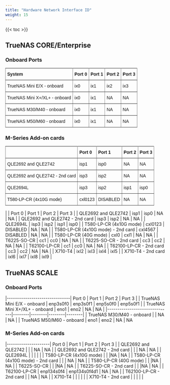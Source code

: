 ```yaml
---
title: "Hardware Network Interface ID"
weight: 15
---
```


{{< toc >}}

## TrueNAS CORE/Enterprise ##

### **Onboard Ports** ###
<style type="text/css">
.tg  {border-collapse:collapse;border-spacing:0;}
.tg td{font-family:Arial, sans-serif;font-size:14px;padding:10px 5px;border-style:solid;border-width:1px;overflow:hidden;word-break:normal;border-color:black;}
.tg th{font-family:Arial, sans-serif;font-size:14px;font-weight:normal;padding:10px 5px;border-style:solid;border-width:1px;overflow:hidden;word-break:normal;border-color:black;}
.tg .tg-0pky{border-color:inherit;text-align:left;vertical-align:top}
</style>
<table class="tg">
  <tr>
    <th class="tg-0pky"><b>System</b></th>
    <th class="tg-0pky"><b>Port 0</b></th>
    <th class="tg-0pky"><b>Port 1</b></th>
    <th class="tg-0pky"><b>Port 2</b></th>
    <th class="tg-0pky"><b>Port 3</b></th>
  </tr>
  <tr>
    <td class="tg-0pky">TrueNAS Mini E/X - onboard</td>
    <td class="tg-0pky">ix0</td>
    <td class="tg-0pky">ix1</td>
    <td class="tg-0pky">ix2</td>
    <td class="tg-0pky">ix3</td>
  </tr>
  <tr>
    <td class="tg-0pky">TrueNAS Mini X+/XL+ - onboard</td>
    <td class="tg-0pky">ix0</td>
    <td class="tg-0pky">ix1</td>
    <td class="tg-0pky">NA</td>
    <td class="tg-0pky">NA</td>
  </tr>
  <tr>
    <td class="tg-0pky">TrueNAS M30/M40 - onboard</td>
    <td class="tg-0pky">ix0</td>
    <td class="tg-0pky">ix1</td>
    <td class="tg-0pky">NA</td>
    <td class="tg-0pky">NA</td>
  </tr>
  <tr>
    <td class="tg-0pky">TrueNAS M50/M60 - onboard</td>
    <td class="tg-0pky">ix0</td>
    <td class="tg-0pky">ix1</td>
    <td class="tg-0pky">NA</td>
    <td class="tg-0pky">NA</td>
  </tr>
</table>


### **M-Series Add-on cards** ###
<style type="text/css">
.tg  {border-collapse:collapse;border-spacing:0;}
.tg td{font-family:Arial, sans-serif;font-size:14px;padding:10px 5px;border-style:solid;border-width:1px;overflow:hidden;word-break:normal;border-color:black;}
.tg th{font-family:Arial, sans-serif;font-size:14px;font-weight:normal;padding:10px 5px;border-style:solid;border-width:1px;overflow:hidden;word-break:normal;border-color:black;}
.tg .tg-0pky{border-color:inherit;text-align:left;vertical-align:top}
</style>
<table class="tg">
  <tr>
    <th class="tg-0pky"><b> </b></th>
    <th class="tg-0pky"><b>Port 0</b></th>
    <th class="tg-0pky"><b>Port 1</b></th>
    <th class="tg-0pky"><b>Port 2</b></th>
    <th class="tg-0pky"><b>Port 3</b></th>
  </tr>
  <tr>
    <td class="tg-0pky">QLE2692 and QLE2742</td>
    <td class="tg-0pky">isp1</td>
    <td class="tg-0pky">isp0</td>
    <td class="tg-0pky">NA</td>
    <td class="tg-0pky">NA</td>
  </tr>
  <tr>
    <td class="tg-0pky">QLE2692 and QLE2742 - 2nd card</td>
    <td class="tg-0pky">isp3</td>
    <td class="tg-0pky">isp2</td>
    <td class="tg-0pky">NA</td>
    <td class="tg-0pky">NA</td>
  </tr>
  <tr>
    <td class="tg-0pky">QLE2694L</td>
    <td class="tg-0pky">isp3</td>
    <td class="tg-0pky">isp2</td>
    <td class="tg-0pky">isp1</td>
    <td class="tg-0pky">isp0</td>
  </tr>
  <tr>
    <td class="tg-0pky">T580-LP-CR (4x10G mode)</td>
    <td class="tg-0pky">cxl0123</td>
    <td class="tg-0pky">DISABLED</td>
    <td class="tg-0pky">NA</td>
    <td class="tg-0pky">NA</td>
  </tr>
</table>
| | Port 0 | Port 1 | Port 2 | Port 3 |
| QLE2692 and QLE2742 | isp1 | isp0 | NA | NA |
| QLE2692 and QLE2742 - 2nd card | isp3 | isp2 | NA | NA |
| QLE2694L | isp3 | isp2 | isp1 | isp0 |
| T580-LP-CR (4x10G mode) | cxl0123 | DISABLED | NA | NA |
| T580-LP-CR (4x10G mode) - 2nd card | cxl4567 | DISABLED | NA | NA |
| T580-LP-CR (40G mode) | cxl0 | cxl1 | NA | NA |
| T6225-SO-CR | cc1 | cc0 | NA | NA |
| T6225-SO-CR - 2nd card | cc3 | cc2 | NA | NA |
| T62100-LP-CR | cc1 | cc0 | NA | NA |
| T62100-LP-CR - 2nd card | cc3 | cc2 | NA | NA |
| X710-T4 | ixl2 | ixl3 | ixl4 | ixl5 |
| X710-T4 - 2nd card | ixl6 | ixl7 | ixl8 | ixl9 |

## TrueNAS SCALE ##

### **Onboard Ports**	###
|-------------------------------| Port 0 | Port 1 | Port 2 | Port 3 |
| TrueNAS Mini E/X - onboard | enp3s0f0 | enp3s0f1 | enp5s0f0 | enp5s0f1 |
| TrueNAS Mini X+/XL+ - onboard | eno1 | eno2 | NA | NA |
|-------------------------------|--------|--------|--------|--------|
| TrueNAS M30/M40 - onboard | | NA | NA |
| TrueNAS M50/M60 - onboard | eno1 | eno2 | NA | NA

### **M-Series Add-on cards** ###
|---------------------| Port 0 | Port 1 | Port 2 | Port 3 |
| QLE2692 and QLE2742 | | | NA | NA |
| QLE2692 and QLE2742 - 2nd card | | | NA | NA |
| QLE2694L | | | | |
| T580-LP-CR (4x10G mode) | | |NA | NA |
| T580-LP-CR (4x10G mode) - 2nd card | | | NA | NA |
| T580-LP-CR (40G mode) | | |NA | NA |
| T6225-SO-CR | | |NA | NA |
| T6225-SO-CR - 2nd card | | |NA | NA |
| T62100-LP-CR | enp134s0f4 | enp134s0f4d1 | NA | NA |
| T62100-LP-CR - 2nd card | | NA | NA |
| X710-T4 | | | | |
| X710-T4 - 2nd card | | | | |
